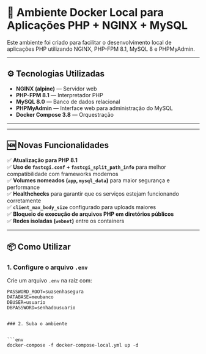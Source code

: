 # 🐳 Ambiente Docker Local para Aplicações PHP + NGINX + MySQL

Este ambiente foi criado para facilitar o desenvolvimento local de aplicações PHP utilizando NGINX, PHP-FPM 8.1, MySQL 8 e PHPMyAdmin.

---

## ⚙️ Tecnologias Utilizadas

- **NGINX (alpine)** — Servidor web 
- **PHP-FPM 8.1** — Interpretador PHP
- **MySQL 8.0** — Banco de dados relacional
- **PHPMyAdmin** — Interface web para administração do MySQL
- **Docker Compose 3.8** — Orquestração

---


---

## 🆕 Novas Funcionalidades

✅ **Atualização para PHP 8.1**  
✅ **Uso de `fastcgi.conf` + `fastcgi_split_path_info`** para melhor compatibilidade com frameworks modernos  
✅ **Volumes nomeados (`app`, `mysql_data`)** para maior segurança e performance  
✅ **Healthchecks** para garantir que os serviços estejam funcionando corretamente  
✅ **`client_max_body_size`** configurado para uploads maiores  
✅ **Bloqueio de execução de arquivos PHP em diretórios públicos**  
✅ **Redes isoladas (`webnet`)** entre os containers  

---

## 📦 Como Utilizar

### 1. Configure o arquivo `.env`

Crie um arquivo `.env` na raiz com:

```env
PASSWORD_ROOT=suasenhasegura
DATABASE=meubanco
DBUSER=usuario
DBPASSWORD=senhadousuario


### 2. Suba o ambiente


```env
docker-compose -f docker-compose-local.yml up -d
